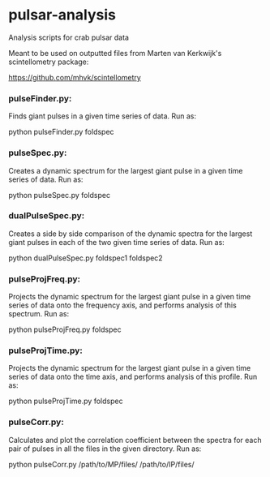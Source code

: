 # pulsar-analysis
Analysis scripts for crab pulsar data

Meant to be used on outputted files from Marten van Kerkwijk's scintellometry package:

https://github.com/mhvk/scintellometry

### pulseFinder.py: ###

Finds giant pulses in a given time series of data.
Run as:

python pulseFinder.py foldspec

### pulseSpec.py: ###

Creates a dynamic spectrum for the largest giant pulse in a given time series of data.
Run as:

python pulseSpec.py foldspec

### dualPulseSpec.py: ###
Creates a side by side comparison of the dynamic spectra for the largest giant pulses in each of the two given time 
series of data.
Run as:

python dualPulseSpec.py foldspec1 foldspec2

### pulseProjFreq.py: ###

Projects the dynamic spectrum for the largest giant pulse in a given time series of data onto the frequency axis, and performs analysis of this spectrum.
Run as:

python pulseProjFreq.py foldspec

### pulseProjTime.py: ###

Projects the dynamic spectrum for the largest giant pulse in a given time series of data onto the time axis, and performs analysis of this profile.
Run as:

python pulseProjTime.py foldspec

### pulseCorr.py: ###
Calculates and plot the correlation coefficient between the spectra for each pair of pulses in all the files in the given directory.
Run as:

python pulseCorr.py /path/to/MP/files/ /path/to/IP/files/
